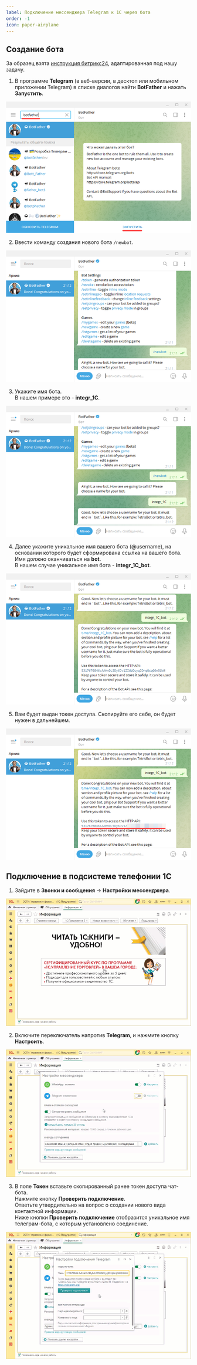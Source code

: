 ```yaml
---
label: Подключение мессенджера Telegram к 1С через бота
order: -1
icon: paper-airplane
---
```

## Создание бота
За образец взята <a href='https://helpdesk.bitrix24.ru/open/6352401/' target="_blank">инструкция битрикс24</a>, адаптированная под нашу задачу.
1. В программе **Telegram** (в веб-версии, в десктоп или мобильном приложении Telegram) в списке диалогов найти **BotFather** и нажать **Запустить**.

<img class="miko-shadow"  
    src="/assets/user-guides/telegram/sozd_bot_4.png"
    alt="МИКО: создание бота в телеграм"
/> 

2. Ввести команду создания нового бота `/newbot`.

<img class="miko-shadow"  
    src="/assets/user-guides/telegram/sozd_bot_0.png"
    alt="МИКО: создание бота в телеграм"
/> 

3. Укажите имя бота.<br>
В нашем примере это - **integr_1C**.

<img class="miko-shadow"  
    src="/assets/user-guides/telegram/sozd_bot_1.png"
    alt="МИКО: создание бота в телеграм"
/> 

4. Далее укажите уникальное имя вашего бота (@username), на основании которого будет сформирована ссылка на вашего бота. <br>
Имя должно оканчиваться на **bot**. <br>
В нашем случае уникальное имя бота - **integr_1C_bot**.

<img class="miko-shadow"  
    src="/assets/user-guides/telegram/sozd_bot_2.png"
    alt="МИКО: создание бота в телеграм"
/> 

5. Вам будет выдан токен доступа. Скопируйте его себе, он будет нужен в дальнейшем.

<img class="miko-shadow"  
    src="/assets/user-guides/telegram/sozd_bot_3.png"
    alt="МИКО: получение токена доступа к боту в телеграм"
/>

## Подключение в подсистеме телефонии 1С

1. Зайдите в **Звонки и сообщения** -> **Настройки мессенджера**.

<img class="miko-shadow play-on-hover"  
    src="/assets/user-guides/telegram/nastroyki_mess_0.gif"
    alt="МИКО: настройки мессенджера"
/>

2. Включите переключатель напротив **Telegram**, и нажмите кнопку **Настроить**.

<img class="miko-shadow play-on-hover"  
    src="/assets/user-guides/telegram/podkluch_teleg_0.gif"
    alt="МИКО: подключение телеграм в 1С"
/>

3. В поле **Токен** вставьте скопированный ранее токен доступа чат-бота. <br>
Нажмите кнопку **Проверить подключение**. <br>
Ответьте утвердительно на вопрос о создании нового вида контактной информации. <br>
Ниже кнопки **Проверить подключение** отобразится уникальное имя телеграм-бота, с которым установлено соединение. 

<img class="miko-shadow play-on-hover"  
    src="/assets/user-guides/telegram/podkluch_teleg_1.gif"
    alt="МИКО: подключение телеграм в 1С"
/>